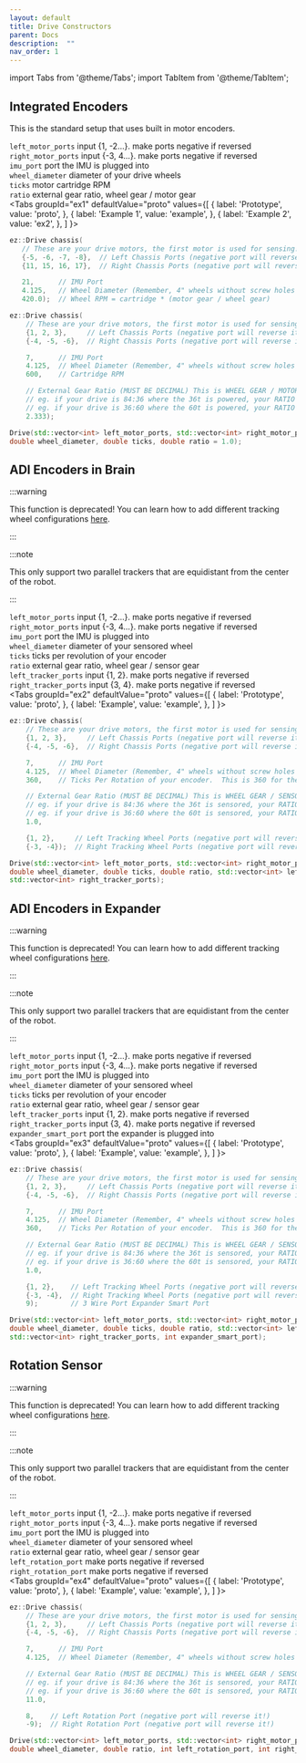 ```yaml
---
layout: default
title: Drive Constructors
parent: Docs
description:  ""
nav_order: 1
---
```


import Tabs from '@theme/Tabs';
import TabItem from '@theme/TabItem';


## Integrated Encoders
This is the standard setup that uses built in motor encoders.    

`left_motor_ports` input {1, -2...}. make ports negative if reversed      
`right_motor_ports` input {-3, 4...}. make ports negative if reversed         
`imu_port` port the IMU is plugged into       
`wheel_diameter` diameter of your drive wheels      
`ticks` motor cartridge RPM   
`ratio` external gear ratio, wheel gear / motor gear       
<Tabs
  groupId="ex1"
  defaultValue="proto"
  values={[
    { label: 'Prototype',  value: 'proto', },
    { label: 'Example 1',  value: 'example', },
    { label: 'Example 2',  value: 'ex2', },
  ]
}>

<TabItem value="example">

 ```cpp
ez::Drive chassis(
    // These are your drive motors, the first motor is used for sensing!
    {-5, -6, -7, -8},  // Left Chassis Ports (negative port will reverse it!)
    {11, 15, 16, 17},  // Right Chassis Ports (negative port will reverse it!)

    21,      // IMU Port
    4.125,   // Wheel Diameter (Remember, 4" wheels without screw holes are actually 4.125!)
    420.0);  // Wheel RPM = cartridge * (motor gear / wheel gear)
```

</TabItem>


<TabItem value="ex2">

```cpp
ez::Drive chassis(
    // These are your drive motors, the first motor is used for sensing!
    {1, 2, 3},     // Left Chassis Ports (negative port will reverse it!)
    {-4, -5, -6},  // Right Chassis Ports (negative port will reverse it!)

    7,      // IMU Port
    4.125,  // Wheel Diameter (Remember, 4" wheels without screw holes are actually 4.125!)
    600,    // Cartridge RPM

    // External Gear Ratio (MUST BE DECIMAL) This is WHEEL GEAR / MOTOR GEAR
    // eg. if your drive is 84:36 where the 36t is powered, your RATIO would be 84/36 which is 2.333
    // eg. if your drive is 36:60 where the 60t is powered, your RATIO would be 36/60 which is 0.6
    2.333);
```

</TabItem>


<TabItem value="proto">

```cpp
Drive(std::vector<int> left_motor_ports, std::vector<int> right_motor_ports, int imu_port, 
double wheel_diameter, double ticks, double ratio = 1.0);
```

</TabItem>
</Tabs>






 


## ADI Encoders in Brain
:::warning

This function is deprecated!  You can learn how to add different tracking wheel configurations [here](ez-template-docs/tutorials/tracking_wheels.md).

:::

:::note

This only support two parallel trackers that are equidistant from the center of the robot.  

:::

`left_motor_ports` input {1, -2...}. make ports negative if reversed      
`right_motor_ports` input {-3, 4...}. make ports negative if reversed         
`imu_port` port the IMU is plugged into       
`wheel_diameter` diameter of your sensored wheel       
`ticks` ticks per revolution of your encoder   
`ratio` external gear ratio, wheel gear / sensor gear      
`left_tracker_ports` input {1, 2}. make ports negative if reversed      
`right_tracker_ports` input {3, 4}. make ports negative if reversed      
<Tabs
  groupId="ex2"
  defaultValue="proto"
  values={[
    { label: 'Prototype',  value: 'proto', },
    { label: 'Example',  value: 'example', },
  ]
}>

<TabItem value="example">

```cpp
ez::Drive chassis(
    // These are your drive motors, the first motor is used for sensing!
    {1, 2, 3},     // Left Chassis Ports (negative port will reverse it!)
    {-4, -5, -6},  // Right Chassis Ports (negative port will reverse it!)

    7,      // IMU Port
    4.125,  // Wheel Diameter (Remember, 4" wheels without screw holes are actually 4.125!)
    360,    // Ticks Per Rotation of your encoder.  This is 360 for the red encoders

    // External Gear Ratio (MUST BE DECIMAL) This is WHEEL GEAR / SENSOR GEAR
    // eg. if your drive is 84:36 where the 36t is sensored, your RATIO would be 84/36 which is 2.333
    // eg. if your drive is 36:60 where the 60t is sensored, your RATIO would be 36/60 which is 0.6
    1.0,

    {1, 2},     // Left Tracking Wheel Ports (negative port will reverse it!)
    {-3, -4});  // Right Tracking Wheel Ports (negative port will reverse it!)
```

</TabItem>


<TabItem value="proto">

```cpp
Drive(std::vector<int> left_motor_ports, std::vector<int> right_motor_ports, int imu_port, 
double wheel_diameter, double ticks, double ratio, std::vector<int> left_tracker_ports,
std::vector<int> right_tracker_ports);
```

</TabItem>
</Tabs>






 


## ADI Encoders in Expander
:::warning

This function is deprecated!  You can learn how to add different tracking wheel configurations [here](ez-template-docs/tutorials/tracking_wheels.md).

:::

:::note

This only support two parallel trackers that are equidistant from the center of the robot.  

:::

`left_motor_ports` input {1, -2...}. make ports negative if reversed      
`right_motor_ports` input {-3, 4...}. make ports negative if reversed         
`imu_port` port the IMU is plugged into       
`wheel_diameter` diameter of your sensored wheel       
`ticks` ticks per revolution of your encoder   
`ratio` external gear ratio, wheel gear / sensor gear      
`left_tracker_ports` input {1, 2}. make ports negative if reversed      
`right_tracker_ports` input {3, 4}. make ports negative if reversed     
`expander_smart_port` port the expander is plugged into   
<Tabs
  groupId="ex3"
  defaultValue="proto"
  values={[
    { label: 'Prototype',  value: 'proto', },
    { label: 'Example',  value: 'example', },
  ]
}>

<TabItem value="example">

```cpp
ez::Drive chassis(
    // These are your drive motors, the first motor is used for sensing!
    {1, 2, 3},     // Left Chassis Ports (negative port will reverse it!)
    {-4, -5, -6},  // Right Chassis Ports (negative port will reverse it!)

    7,      // IMU Port
    4.125,  // Wheel Diameter (Remember, 4" wheels without screw holes are actually 4.125!)
    360,    // Ticks Per Rotation of your encoder.  This is 360 for the red encoders

    // External Gear Ratio (MUST BE DECIMAL) This is WHEEL GEAR / SENSOR GEAR
    // eg. if your drive is 84:36 where the 36t is sensored, your RATIO would be 84/36 which is 2.333
    // eg. if your drive is 36:60 where the 60t is sensored, your RATIO would be 36/60 which is 0.6
    1.0,

    {1, 2},    // Left Tracking Wheel Ports (negative port will reverse it!)
    {-3, -4},  // Right Tracking Wheel Ports (negative port will reverse it!)
    9);        // 3 Wire Port Expander Smart Port
```

</TabItem>


<TabItem value="proto">

```cpp
Drive(std::vector<int> left_motor_ports, std::vector<int> right_motor_ports, int imu_port, 
double wheel_diameter, double ticks, double ratio, std::vector<int> left_tracker_ports, 
std::vector<int> right_tracker_ports, int expander_smart_port);
```

</TabItem>
</Tabs>







 


## Rotation Sensor 
:::warning

This function is deprecated!  You can learn how to add different tracking wheel configurations [here](ez-template-docs/tutorials/tracking_wheels.md).

:::

:::note

This only support two parallel trackers that are equidistant from the center of the robot.  

:::

`left_motor_ports` input {1, -2...}. make ports negative if reversed      
`right_motor_ports` input {-3, 4...}. make ports negative if reversed         
`imu_port` port the IMU is plugged into       
`wheel_diameter` diameter of your sensored wheel       
`ratio` external gear ratio, wheel gear / sensor gear      
`left_rotation_port` make ports negative if reversed       
`right_rotation_port` make ports negative if reversed        
<Tabs
  groupId="ex4"
  defaultValue="proto"
  values={[
    { label: 'Prototype',  value: 'proto', },
    { label: 'Example',  value: 'example', },
  ]
}>

<TabItem value="example">

```cpp
ez::Drive chassis(
    // These are your drive motors, the first motor is used for sensing!
    {1, 2, 3},     // Left Chassis Ports (negative port will reverse it!)
    {-4, -5, -6},  // Right Chassis Ports (negative port will reverse it!)

    7,      // IMU Port
    4.125,  // Wheel Diameter (Remember, 4" wheels without screw holes are actually 4.125!)

    // External Gear Ratio (MUST BE DECIMAL) This is WHEEL GEAR / SENSOR GEAR
    // eg. if your drive is 84:36 where the 36t is sensored, your RATIO would be 84/36 which is 2.333
    // eg. if your drive is 36:60 where the 60t is sensored, your RATIO would be 36/60 which is 0.6
    11.0,

    8,    // Left Rotation Port (negative port will reverse it!)
    -9);  // Right Rotation Port (negative port will reverse it!)
```

</TabItem>


<TabItem value="proto">

```cpp
Drive(std::vector<int> left_motor_ports, std::vector<int> right_motor_ports, int imu_port, 
double wheel_diameter, double ratio, int left_rotation_port, int right_rotation_port);
```

</TabItem>
</Tabs>



